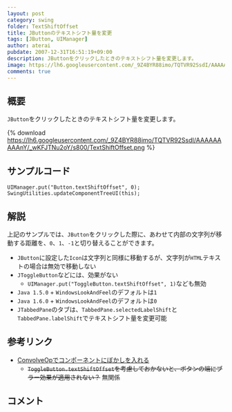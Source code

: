 ```yaml
---
layout: post
category: swing
folder: TextShiftOffset
title: JButtonのテキストシフト量を変更
tags: [JButton, UIManager]
author: aterai
pubdate: 2007-12-31T16:51:19+09:00
description: JButtonをクリックしたときのテキストシフト量を変更します。
image: https://lh6.googleusercontent.com/_9Z4BYR88imo/TQTVR92SsdI/AAAAAAAAAnY/_wKFJTNu2oY/s800/TextShiftOffset.png
comments: true
---
```

## 概要
`JButton`をクリックしたときのテキストシフト量を変更します。

{% download https://lh6.googleusercontent.com/_9Z4BYR88imo/TQTVR92SsdI/AAAAAAAAAnY/_wKFJTNu2oY/s800/TextShiftOffset.png %}

## サンプルコード
<pre class="prettyprint"><code>UIManager.put("Button.textShiftOffset", 0);
SwingUtilities.updateComponentTreeUI(this);
</code></pre>

## 解説
上記のサンプルでは、`JButton`をクリックした際に、あわせて内部の文字列が移動する距離を、`0`、`1`、`-1`と切り替えることができます。

- `JButton`に設定した`Icon`は文字列と同様に移動するが、文字列が`HTML`テキストの場合は無効で移動しない
- `JToggleButton`などには、効果がない
    - `UIManager.put("ToggleButton.textShiftOffset", 1)`なども無効
- `Java 1.5.0` + `WindowsLookAndFeel`のデフォルトは`1`
- `Java 1.6.0` + `WindowsLookAndFeel`のデフォルトは`0`
- `JTabbedPane`のタブは、`TabbedPane.selectedLabelShift`と`TabbedPane.labelShift`でテキストシフト量を変更可能

<!-- dummy comment line for breaking list -->

## 参考リンク
- [ConvolveOpでコンポーネントにぼかしを入れる](https://ateraimemo.com/Swing/BlurButton.html)
    - ~~`ToggleButton.textShiftOffset`を考慮しておかないと、ボタンの端にブラー効果が適用されない？~~ 無関係

<!-- dummy comment line for breaking list -->

## コメント
